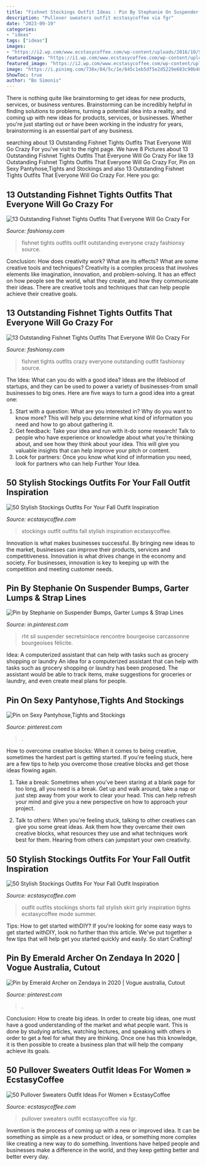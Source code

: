 ```yaml
---
title: "Fishnet Stockings Outfit Ideas : Pin By Stephanie On Suspender Bumps, Garter Lumps &amp; Strap Lines"
description: "Pullover sweaters outfit ecstasycoffee via fgr"
date: "2023-09-19"
categories:
- "ideas"
tags: ["ideas"]
images:
- "https://i2.wp.com/www.ecstasycoffee.com/wp-content/uploads/2016/10/Stockings-Outfit-9.jpg"
featuredImage: "https://i1.wp.com/www.ecstasycoffee.com/wp-content/uploads/2016/12/Pullover-Sweaters-Outfit-Ideas23.jpg?resize=700,1050"
featured_image: "https://i2.wp.com/www.ecstasycoffee.com/wp-content/uploads/2016/10/Stockings-Outfit-22.jpg?resize=380%2C602"
image: "https://i.pinimg.com/736x/84/5c/1e/845c1eb5df5e2d5229e683c90b480bbb.jpg"
ShowToc: true
author: "Bo Simonis"
---
```



There is nothing quite like brainstorming to get ideas for new products, services, or business ventures. Brainstorming can be incredibly helpful in finding solutions to problems, turning a potential idea into a reality, and coming up with new ideas for products, services, or businesses. Whether you're just starting out or have been working in the industry for years, brainstorming is an essential part of any business.

	

		
searching about 13 Outstanding Fishnet Tights Outfits That Everyone Will Go Crazy For you've visit to the right page. We have 8 Pictures about 13 Outstanding Fishnet Tights Outfits That Everyone Will Go Crazy For like 13 Outstanding Fishnet Tights Outfits That Everyone Will Go Crazy For, Pin on Sexy Pantyhose,Tights and Stockings and also 13 Outstanding Fishnet Tights Outfits That Everyone Will Go Crazy For. Here you go:
		
    
## 13 Outstanding Fishnet Tights Outfits That Everyone Will Go Crazy For

<img loading=lazy src="http://fashionsy.com/wp-content/uploads/2017/04/fishnet-tights-outfit-13.jpg" onerror="this.onerror=null;this.src='https://tse4.mm.bing.net/th?id=OIP.JLUOvZbz5E4INF-oHecXRwHaLH&amp;pid=15.1';" alt="13 Outstanding Fishnet Tights Outfits That Everyone Will Go Crazy For">

_Source: fashionsy.com_

>fishnet tights outfits outfit outstanding everyone crazy fashionsy source. 

	

Conclusion: How does creativity work? What are its effects? What are some creative tools and techniques?
Creativity is a complex process that involves elements like imagination, innovation, and problem-solving. It has an effect on how people see the world, what they create, and how they communicate their ideas. There are creative tools and techniques that can help people achieve their creative goals.

    
## 13 Outstanding Fishnet Tights Outfits That Everyone Will Go Crazy For

<img loading=lazy src="https://fashionsy.com/wp-content/uploads/2017/04/fishnet-tights-outfit-1-1.jpg" onerror="this.onerror=null;this.src='https://tse4.mm.bing.net/th?id=OIP.k2yI-2Nm89X9ROg0XhcYUgHaLk&amp;pid=15.1';" alt="13 Outstanding Fishnet Tights Outfits That Everyone Will Go Crazy For">

_Source: fashionsy.com_

>fishnet tights outfits crazy everyone outstanding outfit fashionsy source. 

	

The Idea: What can you do with a good idea?
Ideas are the lifeblood of startups, and they can be used to power a variety of businesses-from small businesses to big ones. Here are five ways to turn a good idea into a great one:
1. Start with a question: What are you interested in? Why do you want to know more? This will help you determine what kind of information you need and how to go about gathering it.
2. Get feedback: Take your idea and run with it-do some research! Talk to people who have experience or knowledge about what you’re thinking about, and see how they think about your idea. This will give you valuable insights that can help improve your pitch or content.
3. Look for partners: Once you know what kind of information you need, look for partners who can help Further Your Idea.

    
## 50 Stylish Stockings Outfits For Your Fall Outfit Inspiration

<img loading=lazy src="https://i2.wp.com/www.ecstasycoffee.com/wp-content/uploads/2016/10/Stockings-Outfit-9.jpg" onerror="this.onerror=null;this.src='https://tse1.mm.bing.net/th?id=OIP.SSe2gi4X4dvNS0MxTlyUCgHaLJ&amp;pid=15.1';" alt="50 Stylish Stockings Outfits For Your Fall Outfit Inspiration">

_Source: ecstasycoffee.com_

>stockings outfit outfits fall stylish inspiration ecstasycoffee. 

	

Innovation is what makes businesses successful. By bringing new ideas to the market, businesses can improve their products, services and competitiveness. Innovation is what drives change in the economy and society. For businesses, innovation is key to keeping up with the competition and meeting customer needs.

    
## Pin By Stephanie On Suspender Bumps, Garter Lumps &amp; Strap Lines

<img loading=lazy src="https://i.pinimg.com/736x/95/d6/75/95d6752130ce40086ce32905d625abfa.jpg" onerror="this.onerror=null;this.src='https://tse2.mm.bing.net/th?id=OIP.QxvEaQhfxLvhBkPWl1s9rwHaLH&amp;pid=15.1';" alt="Pin by Stephanie on Suspender Bumps, Garter Lumps &amp; Strap Lines">

_Source: in.pinterest.com_

>rht sil suspender secretsinlace rencontre bourgeoise carcassonne bourgeoises félicite. 

	

Idea: A computerized assistant that can help with tasks such as grocery shopping or laundry
An idea for a computerized assistant that can help with tasks such as grocery shopping or laundry has been proposed. The assistant would be able to track items, make suggestions for groceries or laundry, and even create meal plans for people.

    
## Pin On Sexy Pantyhose,Tights And Stockings

<img loading=lazy src="https://i.pinimg.com/736x/e3/6d/37/e36d37f07d5994619d4b5fcec5872af2.jpg" onerror="this.onerror=null;this.src='https://tse3.mm.bing.net/th?id=OIP.gp1oc-fTVZjtI2aN4uDB3gHaMJ&amp;pid=15.1';" alt="Pin on Sexy Pantyhose,Tights and Stockings">

_Source: pinterest.com_

>. 

	

How to overcome creative blocks:
When it comes to being creative, sometimes the hardest part is getting started. If you're feeling stuck, here are a few tips to help you overcome those creative blocks and get those ideas flowing again.
1. Take a break: Sometimes when you've been staring at a blank page for too long, all you need is a break. Get up and walk around, take a nap or just step away from your work to clear your head. This can help refresh your mind and give you a new perspective on how to approach your project.

2. Talk to others: When you're feeling stuck, talking to other creatives can give you some great ideas. Ask them how they overcame their own creative blocks, what resources they use and what techniques work best for them. Hearing from others can jumpstart your own creativity.


    
## 50 Stylish Stockings Outfits For Your Fall Outfit Inspiration

<img loading=lazy src="https://i2.wp.com/www.ecstasycoffee.com/wp-content/uploads/2016/10/Stockings-Outfit-22.jpg?resize=380%2C602" onerror="this.onerror=null;this.src='https://tse1.mm.bing.net/th?id=OIP.9QWYJpkbGsgiwfiIJA7nqAAAAA&amp;pid=15.1';" alt="50 Stylish Stockings Outfits For Your Fall Outfit Inspiration">

_Source: ecstasycoffee.com_

>outfit outfits stockings shorts fall stylish skirt girly inspiration tights ecstasycoffee mode summer. 

	

Tips: How to get started withDIY?
If you're looking for some easy ways to get started withDIY, look no further than this article. We've put together a few tips that will help get you started quickly and easily. So start Crafting!

    
## Pin By Emerald Archer On Zendaya In 2020 | Vogue Australia, Cutout

<img loading=lazy src="https://i.pinimg.com/736x/84/5c/1e/845c1eb5df5e2d5229e683c90b480bbb.jpg" onerror="this.onerror=null;this.src='https://tse3.mm.bing.net/th?id=OIP.oiBm4CQvDcV_hJhizn8lygHaLF&amp;pid=15.1';" alt="Pin by Emerald Archer on Zendaya in 2020 | Vogue australia, Cutout">

_Source: pinterest.com_

>. 

	

Conclusion: How to create big ideas.
In order to create big ideas, one must have a good understanding of the market and what people want. This is done by studying articles, watching lectures, and speaking with others in order to get a feel for what they are thinking. Once one has this knowledge, it is then possible to create a business plan that will help the company achieve its goals.

    
## 50 Pullover Sweaters Outfit Ideas For Women » EcstasyCoffee

<img loading=lazy src="https://i1.wp.com/www.ecstasycoffee.com/wp-content/uploads/2016/12/Pullover-Sweaters-Outfit-Ideas23.jpg?resize=700,1050" onerror="this.onerror=null;this.src='https://tse1.mm.bing.net/th?id=OIP.Qil9gF1pgM6Nyz792k9LsAHaLH&amp;pid=15.1';" alt="50 Pullover Sweaters Outfit Ideas For Women » EcstasyCoffee">

_Source: ecstasycoffee.com_

>pullover sweaters outfit ecstasycoffee via fgr. 

	

Invention is the process of coming up with a new or improved idea. It can be something as simple as a new product or idea, or something more complex like creating a new way to do something. Inventions have helped people and businesses make a difference in the world, and they keep getting better and better every day.

